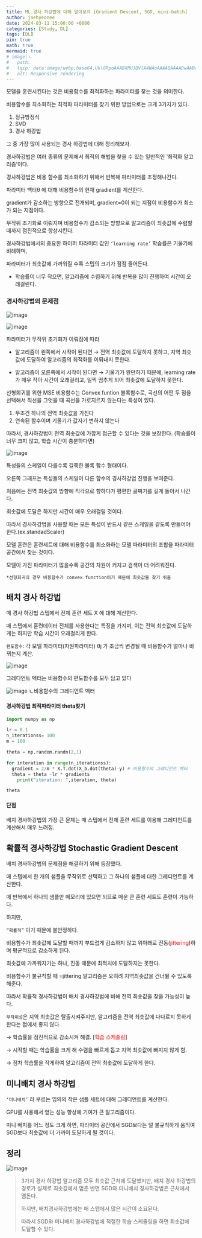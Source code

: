 ```yaml
---
title: ML.경사 하강법에 대해 알아보자 [Gradient Descent, SGD, mini-batch]
author: jaehyeonee
date: 2024-03-11 15:00:00 +0800
categories: [Study, DL]
tags: [DL]
pin: true
math: true
mermaid: true
# image:ㄴ
#   path: 
#   lqip: data:image/webp;base64,UklGRpoAAABXRUJQVlA4WAoAAAAQAAAADwAABwAAQUxQSDIAAAARL0AmbZurmr57yyIiqE8oiG0bejIYEQTgqiDA9vqnsUSI6H+oAERp2HZ65qP/VIAWAFZQOCBCAAAA8AEAnQEqEAAIAAVAfCWkAALp8sF8rgRgAP7o9FDvMCkMde9PK7euH5M1m6VWoDXf2FkP3BqV0ZYbO6NA/VFIAAAA
#   alt: Responsive rendering 
---
```


모델을 훈련시킨다는 것은 비용함수를 최적화하는 파라미터를 찾는 것을 의미한다. 

비용함수를 최소화하는 최적화 파라미터를 찾기 위한 방법으로는 크게 3가지가 있다.

1. 정규방정식
2. SVD 
3. 경사 하강법

그 중 가장 많이 사용되는 경사 하강법에 대해 정리해보자. 

경사하강법은 여러 종류의 문제에서 최적의 해법을 찾을 수 있는 일반적인 ‘최적화 알고리즘’이다.

경사하강법은 비용 함수를 최소화하기 위해서 반복해 파라미터를 조정해나간다.

파라미터 백터θ 에 대해 비용함수의 현재 gradient를 계산한다. 

gradient가 감소하는 방향으로 전개되며, gradient=0이 되는 지점이 비용함수가 최소가 되는 지점이다.

무작위 초기화로 이뤄지며 비용함수가 감소되는 방향으로 알고리즘이 최솟값에 수렴할때까지 점진적으로 향상시킨다. 

경사하강법에서의 중요한 하이퍼 파라미터 값인 `‘learning rate’` 학습률은 기울기에 비례하며, 

파라미터가 최솟값에 가까워질 수록 스텝의 크기가 점점 줄어든다.

- 학습률이 너무 작으면, 알고리즘에 수렴하기 위해 반복을 많이 진행하여 시간이 오래걸린다.

### 경사하강법의 문제점 

![image](https://github.com/Jaehyeonee/FeelMyBrain/assets/92504386/5cbc9768-6641-4149-8622-1d8d4ba58137)

![image](https://github.com/Jaehyeonee/FeelMyBrain/assets/92504386/6785de42-2968-484f-9e4b-b88cf52c679a)

파라미터가 무작위 초기화가 이뤄짐에 따라 

- 알고리즘이 왼쪽에서 시작이 된다면 
  → 전역 최솟값에 도달하지 못하고, 지역 최솟값에 도달하여 알고리즘의 최적화를 이뤄내지 못한다.

- 알고리즘이 오른쪽에서 시작이 된다면 
  → 기울기가 완만하기 때문에, learning rate가 매우 작아 시간이 오래걸리고, 일찍 멈추게 되어 최솟값에 도달하지 못한다. 


선형회귀를 위한 MSE 비용함수는 Convex funtion 볼록함수로, 곡선의 어떤 두 점을 선택해서 직선을 그엇을 때 곡선을 가로지르지 않는다는 특성이 있다. 

1. 무조건 하나의 전역 최솟값을 가진다
2. 연속된 함수이며 기울기가 값자기 변하지 않는다

따라서, 
경사하강법이 전역 최솟값에 가깝게 접근할 수 있다는 것을 보장한다. 
(학습률이 너무 크지 않고, 학습 시간이 충분하다면)

![image](https://github.com/Jaehyeonee/FeelMyBrain/assets/92504386/d49e5bf3-2ffc-43b0-af7d-43e574fd72e5)

특성들의 스케일이 다를수록 길쭉한 볼록 함수 형태이다.

오른쪽 그래프는 특성들의 스케일이 다른 함수의 경사하강법 진행을 보여준다.

처음에는 전역 최솟값의 방향에 직각으로 향하다가 평편한 골짜기를 길게 돌아서 나간다.

최솟값에 도달은 하지만 시간이 매우 오래걸릴 것이다.

따라서 경사하강법을 사용할 때는 모든 특성이 반드시 같은 스케일을 같도록 만들어야 한다.(ex.standadScaler)

모델 훈련은 훈련세트에 대해 비용함수를 최소화하는 모델 파라미터의 조합을 파라미터 공간에서 찾는 것이다.

모델이 가진 파라미터가 많을수록 공간의 차원이 커지고 검색이 더 어려워진다. 

    *선형회귀의 경우 비용함수가 convex function이기 때문에 최솟값을 찾기 쉬움



## 배치 경사 하강법

매 경사 하강법 스텝에서 전체 훈련 세트 X 에 대해 계산한다.

매 스텝에서 훈련데이터 전체를 사용한다는 특징을 가지며, 이는 전역 최솟값에 도달하게는 하지만 학습 시간이 오래걸리게 한다.

`편도함수`: 각 모델 파라미터(차원파라미터) θj 가 조금씩 변경될 때 비용함수가 얼마나 바뀌는지 계산.

![image](https://github.com/Jaehyeonee/FeelMyBrain/assets/92504386/3b29a7c4-7524-4595-b822-6cda9f580437)


그레디언트 벡터는 비용함수의 편도함수를 모두 담고 있다 

![image](https://github.com/Jaehyeonee/FeelMyBrain/assets/92504386/c7d074a3-9bc7-4e81-8025-b18cb5a7ffd2)
ㄴ비용함수의 그레디언트 벡터


#### 경사하강법 최적파라미터 theta찾기

```python
import numpy as np

lr = 0.1
n_iterationss= 100 
m = 100

theta = np.random.randn(2,1)

for interation in range(n_iterationss):
  gradient = 2/m * X.T.dot(X_b.dot(theta)-y) # 비용함수의 그레디언트 벡터
  theta = theta -lr * gradients
	print("iteration: ",iteration, theta)

theta
```

#### 단점

배치 경사하강법의 가장 큰 문제는 매 스텝에서 전체 훈련 세트를 이용해 그레디언트를 계산해서 매우 느려짐.





## 확률적 경사하강법 Stochastic Gradient Descent

배치 경사하강법의 문제점을 해결하기 위해 등장했다.

매 스텝에서 한 개의 샘플을 무작위로 선택하고 그 하나의 샘플에 대한 그레디언트를 계산한다.

매 반복에서 하나의 샘플만 메모리에 있으면 되므로 매운 큰 훈련 세트도 훈련이 가능하다.

하지만, 

`“확률적”` 이기 때문에 불안정하다. 

비용함수가 최솟값에 도달할 때까지 부드럽게 감소하지 않고 위아래로 진동(<span style="color:red">jittering</span>)하며 평균적으로 감소하게 된다. 

최솟값에 가까워지기는 하나, 진동 때문에  최적치에 도달하지는 못한다.

비용함수가 불규칙할 때 =jittering 알고리즘은 오히려 지역최솟값을 건너뛸 수 있도록 해준다.

따라서 확률적 경사하강법이 배치 경사하강법에 비해 전역 최솟값을 찾을 가능성이 높다. 

`무작위성`은 지역 최솟값은 탈출시켜주지만, 알고리즘을 전역 최솟값에 다다르지 못하게 한다는 점에서 좋지 않다. 

  → 학습률을 점진적으로 감소시켜 해결. [<span style="color:red">학습 스케줄링</span>]

  → 시작할 때는 학습률을 크게 해 수렴을 빠르게 돕고 지역 최솟값에 빠지지 않게 함.

  → 점차 학습률을 작게하여 알고리즘이 전역 최솟값에 도달하게 한다.



## 미니배치 경사 하강법

`‘미니배치’` 라 부르는 임의의 작은 샘플 세트에 대해 그레디언트를 계산한다. 

GPU를 사용해서 얻는 성능 향상에 기여가 큰 알고리즘이다.

미니 배치를 어느 정도 크게 하면, 파라미터 공간에서 SGD보다는 덜 불규칙하게 움직여 SGD보다 최솟값에 더 가까이 도달하게 될 것이다.



## 정리
![image](https://github.com/Jaehyeonee/FeelMyBrain/assets/92504386/712eac46-cf4b-4446-804b-e8918dae1cc8)


> 3가지 경사 하강법 알고리즘 모두 최솟값 근처에 도달했지만, 배치 경사 하강법의 경로가 실제로 최솟값에서 멈춘 반면 SGD와 미니배치 경사하강법은 근처에서 맴돈다. 
> 
> 하지만, 배치경사하강법에는 매 스텝에서 많은 시간이 소요된다.
>  
> 따라서 SGD와 미니배치 경사하강법에 적절한 학습 스케줄링을 하면 최솟값에 도달할 수 있다.
>